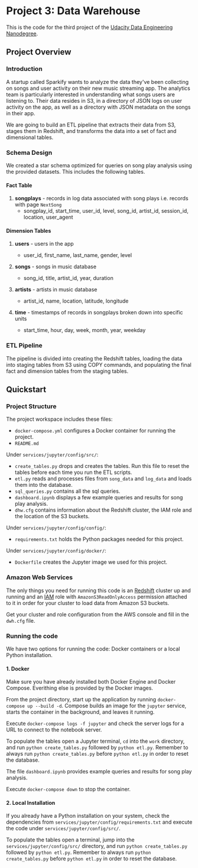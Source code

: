 # Project 3: Data Warehouse
This is the code for the third project of the [Udacity Data Engineering Nanodegree](https://www.udacity.com/course/data-engineer-nanodegree--nd027).

## Project Overview
### Introduction
A startup called Sparkify wants to analyze the data they've been collecting on songs and user activity on their new music streaming app. The analytics team is particularly interested in understanding what songs users are listening to.  Their data resides in S3, in a directory of JSON logs on user activity on the app, as well as a directory with JSON metadata on the songs in their app.

We are going to build an ETL pipeline that extracts their data from S3, stages them in Redshift, and transforms the data into a set of fact and dimensional tables.

### Schema Design
We created a star schema optimized for queries on song play analysis using the provided datasets. This includes the following tables.

#### Fact Table
1. **songplays** - records in log data associated with song plays i.e. records with page `NextSong`
    + songplay_id, start_time, user_id, level, song_id, artist_id, session_id, location, user_agent

#### Dimension Tables
1. **users** - users in the app
    + user_id, first_name, last_name, gender, level

2. **songs** - songs in music database
    + song_id, title, artist_id, year, duration

3. **artists** - artists in music database
    + artist_id, name, location, latitude, longitude

4. **time** - timestamps of records in songplays broken down into specific units
    + start_time, hour, day, week, month, year, weekday

### ETL Pipeline
The pipeline is divided into creating the Redshift tables, loading the data into staging tables from S3 using COPY commands, and populating the final fact and dimension tables from the staging tables.

## Quickstart
### Project Structure
The project workspace includes these files:

+ `docker-compose.yml` configures a Docker container for running the project.
+ `README.md`

Under `services/jupyter/config/src/`:
+ `create_tables.py` drops and creates the tables. Run this file to reset the tables before each time you run the ETL scripts.
+ `etl.py` reads and processes files from `song_data` and `log_data` and loads them into the database.
+ `sql_queries.py` contains all the sql queries.
+ `dashboard.ipynb` displays a few example queries and results for song play analysis.
+ `dhw.cfg` contains information about the Redshift cluster, the IAM role and the location of the S3 buckets.

Under `services/jupyter/config/config/`:
+ `requirements.txt` holds the Python packages needed for this project.

Under `services/jupyter/config/docker/`:
+ `Dockerfile` creates the Jupyter image we used for this project.

### Amazon Web Services
The only things you need for running this code is an [Redshift](https://console.aws.amazon.com/redshift/) cluster up and running and an [IAM](https://console.aws.amazon.com/iam/) role with `AmazonS3ReadOnlyAccess` permission attached to it in order for your cluster to load data from Amazon S3 buckets.

Get your cluster and role configuration from the AWS console and fill in the `dwh.cfg` file.

### Running the code
We have two options for running the code: Docker containers or a local Python installation.

#### 1. Docker
Make sure you have already installed both Docker Engine and Docker Compose. Everithing else is provided by the Docker images.

From the project directory, start up the application by running `docker-compose up --build -d`. Compose builds an image for the `jupyter` service, starts the container in the background, and leaves it running.

Execute `docker-compose logs -f jupyter` and check the server logs for a URL to connect to the notebook server.

To populate the tables open a Jupyter terminal, `cd` into the `work` directory, and run `python create_tables.py` followed by `python etl.py`. Remember to always run `python create_tables.py` before `python etl.py` in order to reset the database.

The file `dashboard.ipynb` provides example queries and results for song play analysis.

Execute `docker-compose down` to stop the container.

#### 2. Local Installation
If you already have a Python installation on your system, check the dependencies from `services/jupyter/config/requirements.txt` and execute the code under `services/jupyter/config/src/`.

To populate the tables open a terminal, jump into the `services/jupyter/config/src/` directory, and run `python create_tables.py` followed by `python etl.py`. Remember to always run `python create_tables.py` before `python etl.py` in order to reset the database.

